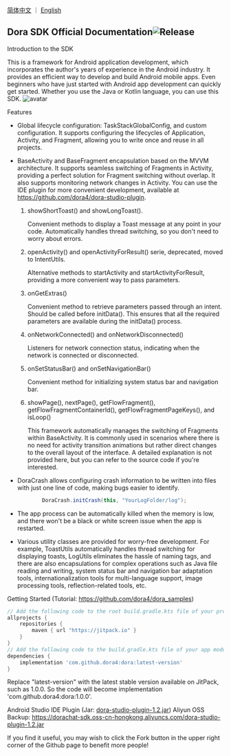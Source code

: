 <a href="./README.zh-CN.md">简体中文</a> ｜ <a href="./README.md">English</a>

Dora SDK Official Documentation![Release](https://jitpack.io/v/dora4/dora.svg)
--------------------------------

Introduction to the SDK

This is a framework for Android application development, which incorporates the author's years of experience in the Android industry. It provides an efficient way to develop and build Android mobile apps. Even beginners who have just started with Android app development can quickly get started. Whether you use the Java or Kotlin language, you can use this SDK.
![avatar](https://github.com/dora4/dora/blob/master/Dora.gif)

Features
- Global lifecycle configuration: TaskStackGlobalConfig, and custom configuration. It supports configuring the lifecycles of Application, Activity, and Fragment, allowing you to write once and reuse in all projects.

 <!-- Global lifecycle configuration, value is configured as GlobalConfig, name is the mapping configuration class, multiple configurations can be set -->
 <application>
      <!-- TaskStackGlobalConfig must be configured for invoking the openActivity series methods of BaseActivity -->
      <meta-data
          android:name="dora.lifecycle.config.TaskStackGlobalConfig"
          android:value="GlobalConfig" />
      <meta-data
          android:name="dora.lifecycle.config.EventBusGlobalConfig"
          android:value="GlobalConfig" />
      <meta-data
          android:name="dora.lifecycle.config.ARouterGlobalConfig"
          android:value="GlobalConfig" />
      <meta-data
          android:name="com.example.dora.lifecycle.RetrofitGlobalConfig"
          android:value="GlobalConfig" />
      <meta-data
          android:name="com.example.dora.lifecycle.YourCustomGlobalConfig"
          android:value="GlobalConfig" />
  </application>

- BaseActivity and BaseFragment encapsulation based on the MVVM architecture. It supports seamless switching of Fragments in Activity, providing a perfect solution for Fragment switching without overlap. It also supports monitoring network changes in Activity. You can use the IDE plugin for more convenient development, available at https://github.com/dora4/dora-studio-plugin.
  1. showShortToast() and showLongToast().

     Convenient methods to display a Toast message at any point in your code. Automatically handles thread switching, so you don't need to worry about errors.
  2. openActivity() and openActivityForResult() serie, deprecated, moved to IntentUtils.

     Alternative methods to startActivity and startActivityForResult, providing a more convenient way to pass parameters.

  3. onGetExtras()

     Convenient method to retrieve parameters passed through an intent. Should be called before initData(). This ensures that all the required parameters are available during the initData() process.

  4. onNetworkConnected() and onNetworkDisconnected()

     Listeners for network connection status, indicating when the network is connected or disconnected.

  5. onSetStatusBar() and onSetNavigationBar()
    
     Convenient method for initializing system status bar and navigation bar.
  
  6. showPage(), nextPage(), getFlowFragment(), getFlowFragmentContainerId(), getFlowFragmentPageKeys(), and isLoop()
  
     This framework automatically manages the switching of Fragments within BaseActivity. It is commonly used in scenarios where there is no need for activity transition animations but rather direct changes to the overall layout of the interface. A detailed explanation is not provided here, but you can refer to the source code if you're interested.

- DoraCrash allows configuring crash information to be written into files with just one line of code, making bugs easier to identify.

  ```java
          DoraCrash.initCrash(this, "YourLogFolder/log");
  ```

- The app process can be automatically killed when the memory is low, and there won't be a black or white screen issue when the app is restarted.

- Various utility classes are provided for worry-free development. For example, ToastUtils automatically handles thread switching for displaying toasts, LogUtils eliminates the hassle of naming tags, and there are also encapsulations for complex operations such as Java file reading and writing, system status bar and navigation bar adaptation tools, internationalization tools for multi-language support, image processing tools, reflection-related tools, etc.

Getting Started (Tutorial: https://github.com/dora4/dora_samples)

```groovy
// Add the following code to the root build.gradle.kts file of your project
allprojects {
    repositories {
        maven { url "https://jitpack.io" }
    }
}
// Add the following code to the build.gradle.kts file of your app module
dependencies {
    implementation 'com.github.dora4:dora:latest-version'
}
```
Replace "latest-version" with the latest stable version available on JitPack, such as 1.0.0. So the code will become implementation 'com.github.dora4:dora:1.0.0'.

Android Studio IDE Plugin (Jar: [dora-studio-plugin-1.2.jar](https://github.com/dora4/dora-studio-plugin/blob/main/art/dora-studio-plugin-1.2.jar))
Aliyun OSS Backup: https://dorachat-sdk.oss-cn-hongkong.aliyuncs.com/dora-studio-plugin-1.2.jar

If you find it useful, you may wish to click the Fork button in the upper right corner of the Github page to benefit more people!
